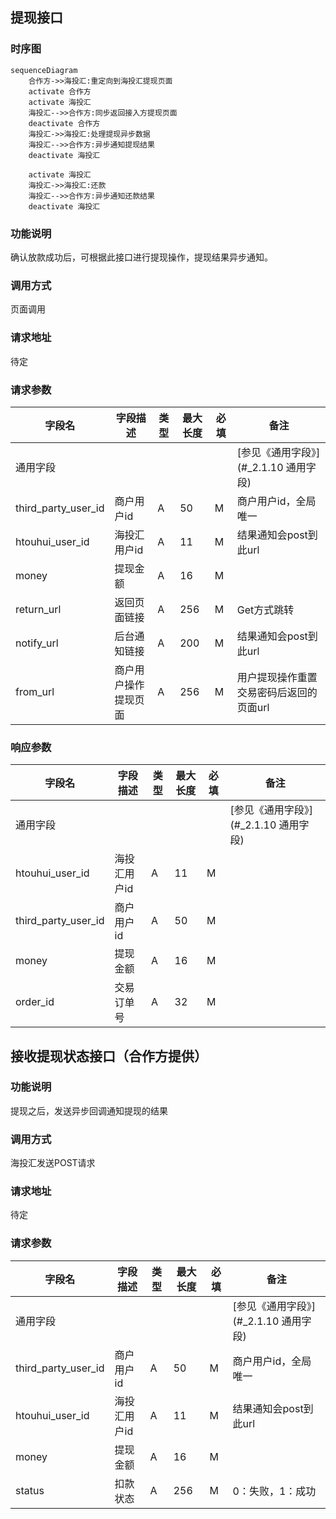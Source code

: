 ## 提现接口

### 时序图

```mermaid
sequenceDiagram
    合作方->>海投汇:重定向到海投汇提现页面
    activate 合作方
    activate 海投汇
    海投汇-->>合作方:同步返回接入方提现页面
    deactivate 合作方
    海投汇->>海投汇:处理提现异步数据
    海投汇-->>合作方:异步通知提现结果
    deactivate 海投汇
    
    activate 海投汇
    海投汇->>海投汇:还款
    海投汇-->>合作方:异步通知还款结果
    deactivate 海投汇
```
### 功能说明

确认放款成功后，可根据此接口进行提现操作，提现结果异步通知。

### 调用方式

页面调用

### 请求地址

待定

### 请求参数

| **字段名**          | **字段描述**         | **类型** | **最大长度** | **必填** | **备注**                                |
| ------------------- | -------------------- | -------- | ------------ | -------- | --------------------------------------- |
| 通用字段            |                      |          |              |          | [参见《通用字段》](#_2.1.10 通用字段)   |
| third_party_user_id | 商户用户id           | A        | 50           | M        | 商户用户id，全局唯一                    |
| htouhui_user_id     | 海投汇用户id         | A        | 11           | M        | 结果通知会post到此url                   |
| money               | 提现金额             | A        | 16           | M        |                                         |
| return_url          | 返回页面链接         | A        | 256          | M        | Get方式跳转                             |
| notify_url          | 后台通知链接         | A        | 200          | M        | 结果通知会post到此url                   |
| from_url            | 商户用户操作提现页面 | A        | 256          | M        | 用户提现操作重置交易密码后返回的页面url |

 

### 响应参数

| **字段名**          | **字段描述** | **类型** | **最大长度** | **必填** | **备注**                              |
| ------------------- | ------------ | -------- | ------------ | -------- | ------------------------------------- |
| 通用字段            |              |          |              |          | [参见《通用字段》](#_2.1.10 通用字段) |
| htouhui_user_id     | 海投汇用户id | A        | 11           | M        |                                       |
| third_party_user_id | 商户用户id   | A        | 50           | M        |                                       |
| money               | 提现金额     | A        | 16           | M        |                                       |
| order_id            | 交易订单号   | A        | 32           | M        |                                       |

 

## 接收提现状态接口（合作方提供）

### 功能说明

提现之后，发送异步回调通知提现的结果

### 调用方式

海投汇发送POST请求

### 请求地址

待定

### 请求参数

| **字段名**          | **字段描述** | **类型** | **最大长度** | **必填** | **备注**                              |
| ------------------- | ------------ | -------- | ------------ | -------- | ------------------------------------- |
| 通用字段            |              |          |              |          | [参见《通用字段》](#_2.1.10 通用字段) |
| third_party_user_id | 商户用户id   | A        | 50           | M        | 商户用户id，全局唯一                  |
| htouhui_user_id     | 海投汇用户id | A        | 11           | M        | 结果通知会post到此url                 |
| money               | 提现金额     | A        | 16           | M        |                                       |
| status              | 扣款状态     | A        | 256          | M        | 0：失败，1：成功                      |